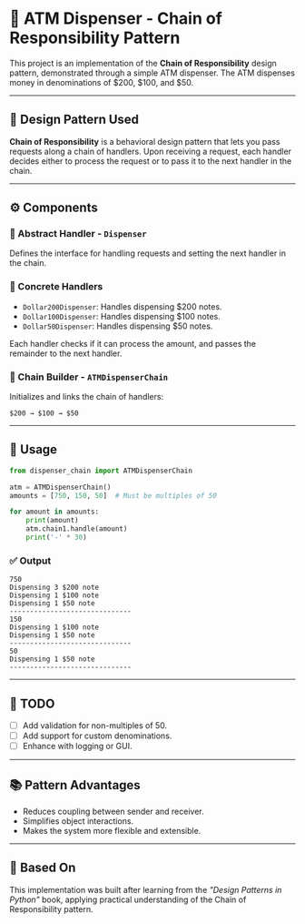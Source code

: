 # 🏦 ATM Dispenser - Chain of Responsibility Pattern

This project is an implementation of the **Chain of Responsibility** design pattern, demonstrated through a simple ATM dispenser. The ATM dispenses money in denominations of $200, $100, and $50.

---

## 🧠 Design Pattern Used

**Chain of Responsibility** is a behavioral design pattern that lets you pass requests along a chain of handlers. Upon receiving a request, each handler decides either to process the request or to pass it to the next handler in the chain.

---

## ⚙️ Components

### 🧩 Abstract Handler - `Dispenser`
Defines the interface for handling requests and setting the next handler in the chain.

### 🏦 Concrete Handlers
- `Dollar200Dispenser`: Handles dispensing $200 notes.
- `Dollar100Dispenser`: Handles dispensing $100 notes.
- `Dollar50Dispenser`: Handles dispensing $50 notes.

Each handler checks if it can process the amount, and passes the remainder to the next handler.

### 🔗 Chain Builder - `ATMDispenserChain`
Initializes and links the chain of handlers:
```
$200 → $100 → $50
```

---

## 🚀 Usage

```python
from dispenser_chain import ATMDispenserChain

atm = ATMDispenserChain()
amounts = [750, 150, 50]  # Must be multiples of 50

for amount in amounts:
    print(amount)
    atm.chain1.handle(amount)
    print('-' * 30)
```

### ✅ Output

```
750
Dispensing 3 $200 note
Dispensing 1 $100 note
Dispensing 1 $50 note
------------------------------
150
Dispensing 1 $100 note
Dispensing 1 $50 note
------------------------------
50
Dispensing 1 $50 note
------------------------------
```

---

## 📌 TODO

- [ ] Add validation for non-multiples of 50.
- [ ] Add support for custom denominations.
- [ ] Enhance with logging or GUI.

---

## 📚 Pattern Advantages

- Reduces coupling between sender and receiver.
- Simplifies object interactions.
- Makes the system more flexible and extensible.

---

## 📘 Based On

This implementation was built after learning from the _"Design Patterns in Python"_ book, applying practical understanding of the Chain of Responsibility pattern.
